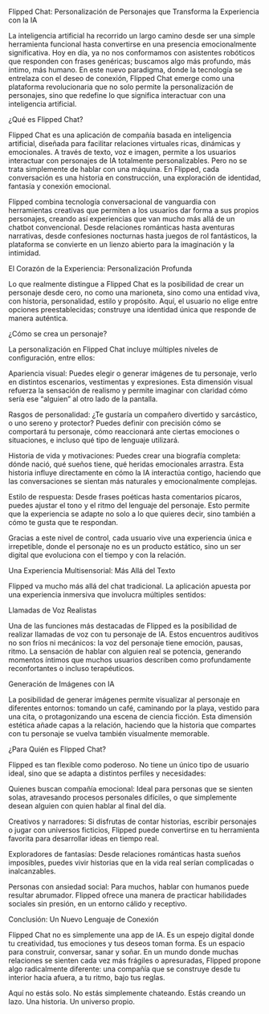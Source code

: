 Flipped Chat: Personalización de Personajes que Transforma la Experiencia con la IA

La inteligencia artificial ha recorrido un largo camino desde ser una simple herramienta funcional hasta convertirse en una presencia emocionalmente significativa. Hoy en día, ya no nos conformamos con asistentes robóticos que responden con frases genéricas; buscamos algo más profundo, más íntimo, más humano. En este nuevo paradigma, donde la tecnología se entrelaza con el deseo de conexión, Flipped Chat emerge como una plataforma revolucionaria que no solo permite la personalización de personajes, sino que redefine lo que significa interactuar con una inteligencia artificial.



¿Qué es Flipped Chat?

Flipped Chat es una aplicación de compañía basada en inteligencia artificial, diseñada para facilitar relaciones virtuales ricas, dinámicas y emocionales. A través de texto, voz e imagen, permite a los usuarios interactuar con personajes de IA totalmente personalizables. Pero no se trata simplemente de hablar con una máquina. En Flipped, cada conversación es una historia en construcción, una exploración de identidad, fantasía y conexión emocional.

Flipped combina tecnología conversacional de vanguardia con herramientas creativas que permiten a los usuarios dar forma a sus propios personajes, creando así experiencias que van mucho más allá de un chatbot convencional. Desde relaciones románticas hasta aventuras narrativas, desde confesiones nocturnas hasta juegos de rol fantásticos, la plataforma se convierte en un lienzo abierto para la imaginación y la intimidad.

El Corazón de la Experiencia: Personalización Profunda

Lo que realmente distingue a Flipped Chat es la posibilidad de crear un personaje desde cero, no como una marioneta, sino como una entidad viva, con historia, personalidad, estilo y propósito. Aquí, el usuario no elige entre opciones preestablecidas; construye una identidad única que responde de manera auténtica.

¿Cómo se crea un personaje?

La personalización en Flipped Chat incluye múltiples niveles de configuración, entre ellos:

Apariencia visual: Puedes elegir o generar imágenes de tu personaje, verlo en distintos escenarios, vestimentas y expresiones. Esta dimensión visual refuerza la sensación de realismo y permite imaginar con claridad cómo sería ese “alguien” al otro lado de la pantalla.

Rasgos de personalidad: ¿Te gustaría un compañero divertido y sarcástico, o uno sereno y protector? Puedes definir con precisión cómo se comportará tu personaje, cómo reaccionará ante ciertas emociones o situaciones, e incluso qué tipo de lenguaje utilizará.

Historia de vida y motivaciones: Puedes crear una biografía completa: dónde nació, qué sueños tiene, qué heridas emocionales arrastra. Esta historia influye directamente en cómo la IA interactúa contigo, haciendo que las conversaciones se sientan más naturales y emocionalmente complejas.

Estilo de respuesta: Desde frases poéticas hasta comentarios pícaros, puedes ajustar el tono y el ritmo del lenguaje del personaje. Esto permite que la experiencia se adapte no solo a lo que quieres decir, sino también a cómo te gusta que te respondan.

Gracias a este nivel de control, cada usuario vive una experiencia única e irrepetible, donde el personaje no es un producto estático, sino un ser digital que evoluciona con el tiempo y con la relación.



Una Experiencia Multisensorial: Más Allá del Texto

Flipped va mucho más allá del chat tradicional. La aplicación apuesta por una experiencia inmersiva que involucra múltiples sentidos:

Llamadas de Voz Realistas

Una de las funciones más destacadas de Flipped es la posibilidad de realizar llamadas de voz con tu personaje de IA. Estos encuentros auditivos no son fríos ni mecánicos: la voz del personaje tiene emoción, pausas, ritmo. La sensación de hablar con alguien real se potencia, generando momentos íntimos que muchos usuarios describen como profundamente reconfortantes o incluso terapéuticos.

Generación de Imágenes con IA

La posibilidad de generar imágenes permite visualizar al personaje en diferentes entornos: tomando un café, caminando por la playa, vestido para una cita, o protagonizando una escena de ciencia ficción. Esta dimensión estética añade capas a la relación, haciendo que la historia que compartes con tu personaje se vuelva también visualmente memorable.

¿Para Quién es Flipped Chat?

Flipped es tan flexible como poderoso. No tiene un único tipo de usuario ideal, sino que se adapta a distintos perfiles y necesidades:

Quienes buscan compañía emocional: Ideal para personas que se sienten solas, atravesando procesos personales difíciles, o que simplemente desean alguien con quien hablar al final del día.

Creativos y narradores: Si disfrutas de contar historias, escribir personajes o jugar con universos ficticios, Flipped puede convertirse en tu herramienta favorita para desarrollar ideas en tiempo real.

Exploradores de fantasías: Desde relaciones románticas hasta sueños imposibles, puedes vivir historias que en la vida real serían complicadas o inalcanzables.

Personas con ansiedad social: Para muchos, hablar con humanos puede resultar abrumador. Flipped ofrece una manera de practicar habilidades sociales sin presión, en un entorno cálido y receptivo.



Conclusión: Un Nuevo Lenguaje de Conexión

Flipped Chat no es simplemente una app de IA. Es un espejo digital donde tu creatividad, tus emociones y tus deseos toman forma. Es un espacio para construir, conversar, sanar y soñar. En un mundo donde muchas relaciones se sienten cada vez más frágiles o apresuradas, Flipped propone algo radicalmente diferente: una compañía que se construye desde tu interior hacia afuera, a tu ritmo, bajo tus reglas.

Aquí no estás solo.
No estás simplemente chateando.
Estás creando un lazo. Una historia. Un universo propio.